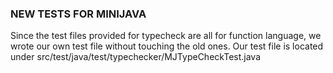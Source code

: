 ### NEW TESTS FOR MINIJAVA
Since the test files provided for typecheck are all for function language, we wrote our own test file without touching the old ones.
Our test file is located under src/test/java/test/typechecker/MJTypeCheckTest.java